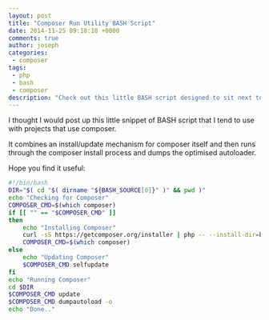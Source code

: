 ```yaml
---
layout: post
title: "Composer Run Utility BASH Script"
date: 2014-11-25 09:18:18 +0000
comments: true
author: joseph
categories: 
 - composer
tags: 
 - php
 - bash
 - composer
description: "Check out this little BASH script designed to sit next to your composer.json file and provide a nice utility to install, update and run composer"
---
```

I thought I would post up this little snippet of BASH script that I tend to use with projects that use composer.

It combines an install/update mechanism for composer itself and then runs through the composer install process and dumps the optimised autoloader.

Hope you find it useful:

``` bash
#!/bin/bash
DIR="$( cd "$( dirname "${BASH_SOURCE[0]}" )" && pwd )"
echo "Checking for Composer"
COMPOSER_CMD=$(which composer)
if [[ "" == "$COMPOSER_CMD" ]]
then
    echo "Installing Composer"
    curl -sS https://getcomposer.org/installer | php -- --install-dir=bin
    COMPOSER_CMD=$(which composer)
else
    echo "Updating Composer"
    $COMPOSER_CMD selfupdate
fi
echo "Running Composer"
cd $DIR
$COMPOSER_CMD update
$COMPOSER_CMD dumpautoload -o
echo "Done.."


```
